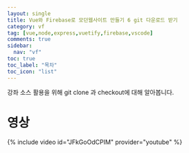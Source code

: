 ```yaml
---
layout: single
title: Vue와 Firebase로 모던웹사이트 만들기 6 git 다운로드 받기
category: vf
tag: [vue,node,express,vuetify,firebase,vscode]
comments: true
sidebar:
  nav: "vf"
toc: true
toc_label: "목차"
toc_icon: "list"
---
```


강좌 소스 활용을 위해 git clone 과 checkout에 대해 알아봅니다.

# 영상

{% include video id="JFkGoOdCPIM" provider="youtube" %}
